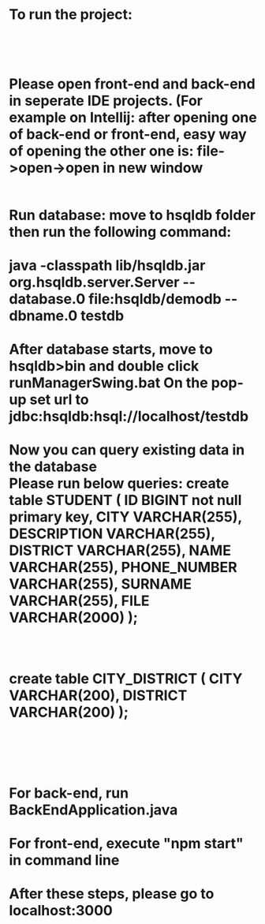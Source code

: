 <h1>To run the project:<h1/>
  
<br/>
  <br/>
Please open front-end and back-end in seperate IDE projects. (For example on Intellij: after opening one of back-end or front-end, easy way of opening the other one is: file->open->open in new window 
 
<br/>
  <br/>
  
Run database:
move to hsqldb folder then run the following command: 
<br/>
  <br/>
java -classpath lib/hsqldb.jar org.hsqldb.server.Server --database.0 file:hsqldb/demodb --dbname.0 testdb
<br/>
  <br/>
After database starts, move to hsqldb>bin and double click runManagerSwing.bat
On the pop-up set url to jdbc:hsqldb:hsql://localhost/testdb
<br/>
  <br/>
Now you can query existing data in the database
<br/>
  Please run below queries:
create table STUDENT
(
    ID           BIGINT not null
        primary key,
    CITY         VARCHAR(255),
    DESCRIPTION  VARCHAR(255),
    DISTRICT     VARCHAR(255),
    NAME         VARCHAR(255),
    PHONE_NUMBER VARCHAR(255),
    SURNAME      VARCHAR(255),
    FILE  	VARCHAR(2000)
);
 
  <br/>
  
create table CITY_DISTRICT
(
CITY VARCHAR(200),
DISTRICT VARCHAR(200)
);
  
  <br/>
  
 


<br/>
<br/>
For back-end, run BackEndApplication.java
<br>
  <br/>
For front-end, execute "npm start" in command line
<br/>
 <br/>
 After these steps, please go to localhost:3000
